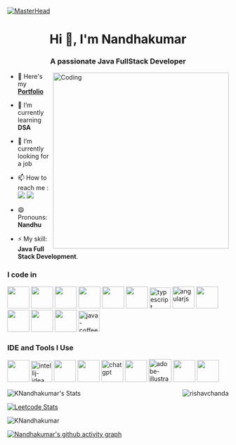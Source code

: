 [![MasterHead](https://firebasestorage.googleapis.com/v0/b/flexi-coding.appspot.com/o/dempgi7-520f8d5f-63d4-4453-8822-dbc149ae27f8.gif?alt=media&token=91c0c7b2-93c3-4029-b011-1a8703c5730d)](https://rishavchanda.io)
<h1 align="center">Hi 👋, I'm Nandhakumar</h1>
<h3 align="center">A passionate Java FullStack Developer</h3>
<img align="right" alt="Coding" width="400" src="https://cdn.dribbble.com/users/1162077/screenshots/3848914/programmer.gif">

- 🔭 Here's my [**Portfolio**](#)

- 🌱 I’m currently learning **DSA**

- 👯 I’m currently looking for a job

- 📫 How to reach me :
<br /> [<img src="https://img.shields.io/badge/Gmail-1DA1F2?style=for-the-badge&logo=gmail&logoColor=white" />](mailto:nknandhakumar64@gmail.com) [<img src="https://img.shields.io/badge/LinkedIn-0077B5?style=for-the-badge&logo=linkedin&logoColor=white" />](https://www.linkedin.com/in/nandhakumar-full-stack-developer)

- 😄 Pronouns: **Nandhu**
- ⚡ My skill: **Java Full Stack Development**.

<h3 align="left">I code in</h3>
<p align="left">
  <img height="50" width="50" src="https://img.icons8.com/color/48/000000/html-5.png" />
  <img height="50" width="50" src="https://img.icons8.com/color/48/000000/css3.png" />
  <img height="50" width="50" src="https://img.icons8.com/color/48/000000/sass.png"/>
  <img height="50" width="50" src="https://img.icons8.com/color/48/000000/bootstrap.png" />
  <img height="50" width="50" src="https://img.icons8.com/color/48/000000/tailwindcss.png" />
  <img height="50" width="50" src="https://img.icons8.com/color/48/000000/javascript.png"/>
  <img width="48" height="48" src="https://img.icons8.com/color/48/typescript.png" alt="typescript"/>
  <img width="50" height="50" src="https://img.icons8.com/fluency/50/angularjs.png" alt="angularjs"/>
  <img height="50" width="50" src="https://img.icons8.com/color/48/000000/google-firebase-console.png"/>
  <img height="50" width="50" src="https://img.icons8.com/color/48/000000/mysql-logo.png"/>
  <img height="50" width="50" src="https://img.icons8.com/color/48/000000/spring-logo.png"/>
  <img height="50" width="50" src="https://img.icons8.com/color/48/000000/nodejs.png"/>
  <img width="48" height="48" src="https://img.icons8.com/color/48/java-coffee-cup-logo--v1.png" alt="java-coffee-cup-logo--v1"/>
</p>

<h3 align="left">IDE and Tools I Use</h3>
<p align="left">
  <img height="50" width="50" src="https://img.icons8.com/color/48/000000/visual-studio-code-2019.png"/>
  <img width="48" height="48" src="https://img.icons8.com/color/48/intellij-idea.png" alt="intellij-idea"/>
  <img height="50" width="50" src="https://img.icons8.com/color/50/000000/git.png"/>
  <img height="50" src="https://img.icons8.com/officel/480/null/java-eclipse.png"/>
  <img width="50" height="50" src="https://img.icons8.com/color/48/000000/chatgpt.png" alt="chatgpt"/>
  <img height="50" width="50" src="https://img.icons8.com/doodle/48/000000/adobe-photoshop.png"/>
  <img width="52" height="52" src="https://img.icons8.com/color/48/adobe-illustrator--v1.png" alt="adobe-illustrator--v1"/>
  <img height="50" src="https://img.shields.io/badge/Netlify-00C7B7?style=for-the-badge&logo=netlify&logoColor=white"/>
  <img height="50" src="https://img.shields.io/badge/Adobe%20XD-FF61F6?style=for-the-badge&logo=Adobe%20XD&logoColor=white"/>
</p>

<p><img align="right" src="https://github-readme-stats.vercel.app/api/top-langs?username=KNandhakumar&show_icons=true&locale=en&layout=compact&theme=dark" alt="rishavchanda" /></p>

![KNandhakumar's Stats](https://github-readme-stats.vercel.app/api?username=KNandhakumar&theme=dark&show_icons=true&hide_border=true&count_private=true)

[![Leetcode Stats](https://leetcard.jacoblin.cool/NandhakumarProgrammer?ext=contest&theme=dark)](https://leetcode.com/hareeshprogrammer)

<p><img align="center" src="https://github-readme-streak-stats.herokuapp.com/?user=KNandhakumar&theme=dark" alt="KNandhakumar" /></p>

[![Nandhakumar's github activity graph](https://github-readme-activity-graph.vercel.app/graph?username=KNandhakumar&bg_color=000000&color=ffffff&line=05f541&point=ffffff&area=true&hide_border=true)](https://github.com/ashutosh00710/github-readme-activity-graph)

